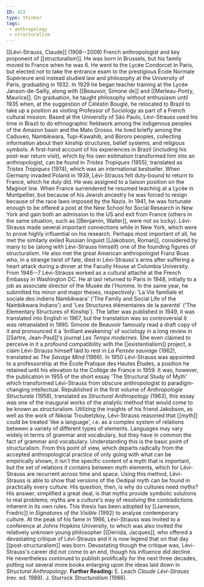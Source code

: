 ```yaml
---
ID: 422
type: thinker
tags: 
 - anthropology
 - structuralism
---
```


[[Lévi-Strauss, Claude]]
(1908--2009) French anthropologist and key proponent of
[[structuralism]]. He was
born in Brussels, but his family moved to France when he was 6. He went
to the Lycée Condorcet in Paris, but elected not to take the entrance
exam to the prestigious École Normale Supérieure and instead studied law
and philosophy at the University of Paris, graduating in 1932. In 1929
he began teacher training at the Lycée Janson-de-Sailly, along with
[[Beauvoir, Simone de]] and
[[Merleau-Ponty, Maurice]]. On
graduation, he taught philosophy without enthusiasm until 1935 when, at
the suggestion of Céléstin Bouglé, he relocated to Brazil to take up a
position as visiting Professor of Sociology as part of a French cultural
mission. Based at the University of São Paulo, Lévi-Strauss used his
time in Brazil to do ethnographic fieldwork among the indigenous peoples
of the Amazon basin and the Mato Grosso. He lived briefly among the
Caduveo, Nambikwara, Tupi-Kawahib, and Bororo peoples, collecting
information about their kinship structures, belief systems, and
religious symbols. A first-hand account of his experiences in Brazil
(including his post-war return visit), which by his own estimation
transformed him into an anthropologist, can be found in *Tristes Tropiques* (1955), translated as *Tristes Tropiques* (1974), which was
an international bestseller.
When Germany invaded Poland in 1939, Lévi-Strauss felt duty-bound to
return to France, which he duly did. He was assigned to a liaison
position on the Maginot line. When France surrendered he resumed
teaching at a Lycée in Montpellier, but because of his Jewish ancestry
he was forced to resign because of the race laws imposed by the Nazis.
In 1941, he was fortunate enough to be offered a post at the New School
for Social Research in New York and gain both an admission to the US and
exit from France (others in the same situation, such as [[Benjamin, Walter]], were not so
lucky). Lévi-Strauss made several important connections while in New
York, which were to prove highly influential on his research. Perhaps
most important of all, he met the similarly exiled Russian linguist
[[Jakobson, Roman]],
considered by many to be (along with Lévi-Strauss himself) one of the
founding figures of structuralism. He also met the great American
anthropologist Franz Boas who, in a strange twist of fate, died in
Lévi-Strauss's arms after suffering a heart attack during a dinner at
the Faculty House at Columbia University.
From 1946--7 Lévi-Strauss worked as a cultural attaché at the French
Embassy in Washington DC. He at last returned to Paris in 1948,
initially to a job as associate director of the Musée de l'Homme. In the
same year, he submitted his minor and major theses, respectively: 'La
Vie familiale et sociale des indiens Nambikwara' ('The Family and Social
Life of the Nambikwara Indians') and 'Les Structures élémentaires de la
parenté' ('The Elementary Structures of Kinship'). The latter was
published in 1949, it was translated into English in 1967, but the
translation was so controversial it was retranslated in 1990. Simone de
Beauvoir famously read a draft copy of it and pronounced it a 'brilliant
awakening' of sociology in a long review in [[Sartre, Jean-Paul]]'s journal *Les Temps modernes*. She even claimed to perceive in it a profound
compatibility with the
[[existentialism]] project, a
claim Lévi-Strauss himself laid to rest in *La Pensée sauvage* (1962),
translated as *The Savage Mind* (1966). In 1950 Lévi-Strauss was
appointed to a professorship at the École Pratique des Hautes Études, a
position he retained until his elevation to the Collège de France in
1959.
It was, however, the publication in 1955 of the short essay 'The
Structural Study of Myth' which transformed Lévi-Strauss from obscure
anthropologist to paradigm-changing intellectual. Republished in the
first volume of *Anthropologie Structurale* (1958), translated as
*Structural Anthropology* (1963), this essay was one of the inaugural
works of the analytic method that would come to be known as
structuralism. Utilizing the insights of his friend Jakobson, as well as
the work of Nikolai Troubetzkoy, Lévi-Strauss reasoned that
[[myth]] could be treated
'like a language', i.e. as a complex system of relations between a
variety of different types of elements. Languages may vary widely in
terms of grammar and vocabulary, but they have in common the fact of
grammar and vocabulary. Understanding this is the basic point of
structuralism.
From this point of view, which departs radically from the accepted
anthropological practice of only going with what can be empirically
shown, it isn't the specific content of a myth that is important, but
the set of relations it contains between myth elements, which for
Lévi-Strauss are recurrent across time and space. Using this method,
Lévi-Strauss is able to show that versions of the Oedipal myth can be
found in practically every culture. His question, then, is why do
cultures need myths? His answer, simplified a great deal, is that myths
provide symbolic solutions to real problems; myths are a culture's way
of resolving the contradictions inherent in its own rules. This thesis
has been adopted by [[Jameson, Fredric]] in *Signatures of
the Visible* (1992) to analyse contemporary culture.
At the peak of his fame in 1966, Lévi-Strauss was invited to a
conference at Johns Hopkins University, to which was also invited the
relatively unknown young philosopher [[Derrida, Jacques]], who offered a
devastating critique of Lévi-Strauss and it is now legend that on that
day [[post-structuralism]]
was born. Devastating though the critique was, Lévi-Strauss's career did
not come to an end, though his influence did decline. He nevertheless
continued to publish prolifically for the next three decades, putting
out several more books enlarging upon the ideas laid down in *Structural Anthropology*.
**Further Reading:** E. Leach *Claude Lévi-Strauss* (rev. ed. 1989).
J. Sturrock *Structuralism* (1986).
